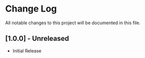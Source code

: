 # Change Log

All notable changes to this project will be documented in this file.

## [1.0.0] - Unreleased

- Initial Release
